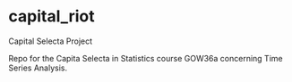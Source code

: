# capital_riot
Capital Selecta Project

Repo for the Capita Selecta in Statistics course GOW36a concerning Time Series Analysis.
